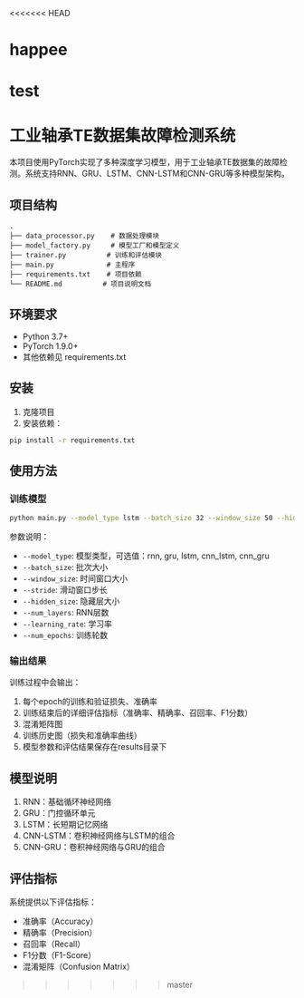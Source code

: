 <<<<<<< HEAD
# happee
test
=======
# 工业轴承TE数据集故障检测系统

本项目使用PyTorch实现了多种深度学习模型，用于工业轴承TE数据集的故障检测。系统支持RNN、GRU、LSTM、CNN-LSTM和CNN-GRU等多种模型架构。

## 项目结构

```
.
├── data_processor.py    # 数据处理模块
├── model_factory.py     # 模型工厂和模型定义
├── trainer.py          # 训练和评估模块
├── main.py             # 主程序
├── requirements.txt    # 项目依赖
└── README.md          # 项目说明文档
```

## 环境要求

- Python 3.7+
- PyTorch 1.9.0+
- 其他依赖见 requirements.txt

## 安装

1. 克隆项目
2. 安装依赖：
```bash
pip install -r requirements.txt
```

## 使用方法

### 训练模型

```bash
python main.py --model_type lstm --batch_size 32 --window_size 50 --hidden_size 128 --num_layers 2 --learning_rate 0.001 --num_epochs 50
```

参数说明：
- `--model_type`: 模型类型，可选值：rnn, gru, lstm, cnn_lstm, cnn_gru
- `--batch_size`: 批次大小
- `--window_size`: 时间窗口大小
- `--stride`: 滑动窗口步长
- `--hidden_size`: 隐藏层大小
- `--num_layers`: RNN层数
- `--learning_rate`: 学习率
- `--num_epochs`: 训练轮数

### 输出结果

训练过程中会输出：
1. 每个epoch的训练和验证损失、准确率
2. 训练结束后的详细评估指标（准确率、精确率、召回率、F1分数）
3. 混淆矩阵图
4. 训练历史图（损失和准确率曲线）
5. 模型参数和评估结果保存在results目录下

## 模型说明

1. RNN：基础循环神经网络
2. GRU：门控循环单元
3. LSTM：长短期记忆网络
4. CNN-LSTM：卷积神经网络与LSTM的组合
5. CNN-GRU：卷积神经网络与GRU的组合

## 评估指标

系统提供以下评估指标：
- 准确率（Accuracy）
- 精确率（Precision）
- 召回率（Recall）
- F1分数（F1-Score）
- 混淆矩阵（Confusion Matrix） 
>>>>>>> master
